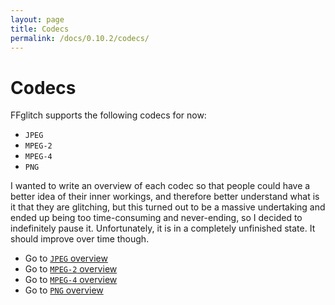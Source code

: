 ```yaml
---
layout: page
title: Codecs
permalink: /docs/0.10.2/codecs/
---
```


# Codecs

FFglitch supports the following codecs for now:
- `JPEG`
- `MPEG-2`
- `MPEG-4`
- `PNG`

I wanted to write an overview of each codec so that people could have
a better idea of their inner workings, and therefore better understand
what is it that they are glitching, but this turned out to be a massive
undertaking and ended up being too time-consuming and never-ending,
so I decided to indefinitely pause it. Unfortunately, it is in a
completely unfinished state. It should improve over time though.

- Go to [`JPEG` overview](mjpeg)
- Go to [`MPEG-2` overview](mpeg2)
- Go to [`MPEG-4` overview](mpeg4)
- Go to [`PNG` overview](png)
